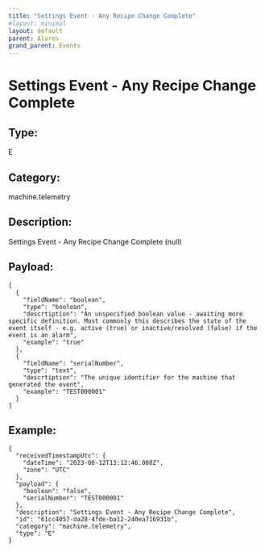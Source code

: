 ```yaml
---
title: "Settings Event - Any Recipe Change Complete"
#layout: minimal
layout: default
parent: Alarms
grand_parent: Events
---
```


# Settings Event - Any Recipe Change Complete

## Type:

E

## Category:

machine.telemetry

## Description: 

Settings Event - Any Recipe Change Complete (null)

## Payload:

```
[
  {
    "fieldName": "boolean",
    "type": "boolean",
    "descrtiption": "An unspecified boolean value - awaiting more specific definition. Most commonly this describes the state of the event itself - e.g. active (true) or inactive/resolved (false) if the event is an alarm",
    "example": "true"
  },
  {
    "fieldName": "serialNumber",
    "type": "text",
    "descrtiption": "The unique identifier for the machine that generated the event",
    "example": "TEST000001"
  }
]
```

## Example:

```
{
  "receivedTimestampUtc": {
    "dateTime": "2023-06-12T13:12:46.000Z",
    "zone": "UTC"
  },
  "payload": {
    "boolean": "false",
    "serialNumber": "TEST000001"
  },
  "description": "Settings Event - Any Recipe Change Complete",
  "id": "61cc4057-da28-4fde-ba12-240ea716931b",
  "category": "machine.telemetry",
  "type": "E"
}
```

